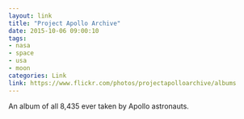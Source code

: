 ```yaml
---
layout: link
title: "Project Apollo Archive"
date: 2015-10-06 09:00:10
tags:
- nasa
- space
- usa
- moon
categories: Link
link: https://www.flickr.com/photos/projectapolloarchive/albums
---
```


An album of all 8,435 ever taken by Apollo astronauts.